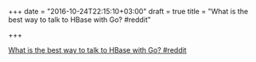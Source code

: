 +++
date = "2016-10-24T22:15:10+03:00"
draft = true
title = "What is the best way to talk to HBase with Go?  #reddit"

+++

<p><a href="https://t.co/6xghZmH7Po">What is the best way to talk to HBase with Go?  #reddit</a></p>
